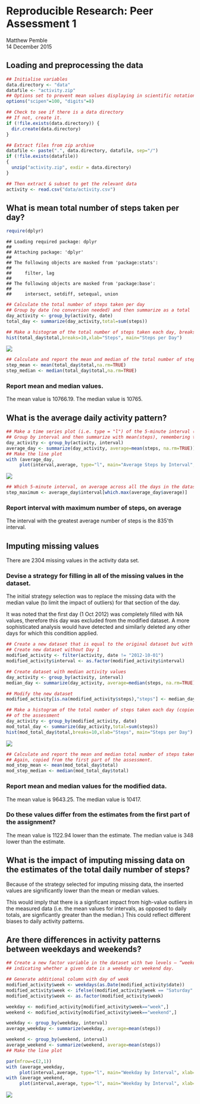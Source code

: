 # Reproducible Research: Peer Assessment 1
Matthew Pemble  
14 December 2015  

## Loading and preprocessing the data


```r
## Initialise variables
data.directory <- "data"
datafile <- "activity.zip"
## Options set to prevent mean values displaying in scientific notation.
options("scipen"=100, "digits"=8)

## Check to see if there is a data directory
## If not, create it.
if (!file.exists(data.directory)) {
  dir.create(data.directory)
}

## Extract files from zip archive
datafile <- paste(".", data.directory, datafile, sep="/")
if (!file.exists(datafile))
{
  unzip("activity.zip", exdir = data.directory)
}

## Then extract & subset to get the relevant data
activity <- read.csv("data/activity.csv")
```

## What is mean total number of steps taken per day?


```r
require(dplyr)
```

```
## Loading required package: dplyr
## 
## Attaching package: 'dplyr'
## 
## The following objects are masked from 'package:stats':
## 
##     filter, lag
## 
## The following objects are masked from 'package:base':
## 
##     intersect, setdiff, setequal, union
```

```r
## Calculate the total number of steps taken per day
## Group by date (no conversion needed) and then summarize as a total
day_activity <- group_by(activity, date)
total_day <- summarize(day_activity,total=sum(steps))

## Make a histogram of the total number of steps taken each day, breaks is adjusted due to the large number of days involved.
hist(total_day$total,breaks=10,xlab="Steps", main="Steps per Day")
```

![](PA1_template_files/figure-html/mean_steps_day-1.png) 

```r
## Calculate and report the mean and median of the total number of steps taken per day
step_mean <- mean(total_day$total,na.rm=TRUE)
step_median <- median(total_day$total,na.rm=TRUE)
```
### Report mean and median values.
The mean value is 10766.19.
The median value is 10765.

## What is the average daily activity pattern?


```r
## Make a time series plot (i.e. type = "l") of the 5-minute interval (x-axis) and the average number of steps taken, averaged across all days (y-axis)
## Group by interval and then summarize with mean(steps), remembering to remove NAs.
day_activity <- group_by(activity, interval)
average_day <- summarize(day_activity, average=mean(steps, na.rm=TRUE))
## Make the line plot
with (average_day,
     plot(interval,average, type="l", main="Average Steps by Interval", xlab="5 Minute Interval", ylab="Steps"))
```

![](PA1_template_files/figure-html/average_steps_interval-1.png) 

```r
## Which 5-minute interval, on average across all the days in the dataset, contains the maximum number of steps?
step_maximum <- average_day$interval[which.max(average_day$average)]
```
### Report interval with maximum number of steps, on average
The interval with the greatest average number of steps is the 835'th interval.

## Imputing missing values

There are 2304 missing values in the activity data set.

### Devise a strategy for filling in all of the missing values in the dataset.
The initial strategy selection was to replace the missing data with the median value (to limit the impact of outliers) for that section of the day.  

It was noted that the first day (1 Oct 2012) was completely filled with NA values, therefore this day was excluded from the modified dataset. A more sophisticated analysis would have detected and similarly deleted any other days for which this condition applied.


```r
## Create a new dataset that is equal to the original dataset but with the missing data filled in.
## Create new dataset without Day 1
modified_activity <- filter(activity, date != "2012-10-01")
modified_activity$interval <- as.factor(modified_activity$interval)

## Create dataset with median activity values
day_activity <- group_by(activity, interval)
median_day <- summarize(day_activity, average=median(steps, na.rm=TRUE))

## Modify the new dataset
modified_activity[is.na(modified_activity$steps),"steps"] <- median_day$average

## Make a histogram of the total number of steps taken each day (copied from the first part)
## of the assessment
day_activity <- group_by(modified_activity, date)
mod_total_day <- summarize(day_activity,total=sum(steps))
hist(mod_total_day$total,breaks=10,xlab="Steps", main="Steps per Day")
```

![](PA1_template_files/figure-html/missing_values1-1.png) 

```r
## Calculate and report the mean and median total number of steps taken per day. 
## Again, copied from the first part of the assessment.
mod_step_mean <- mean(mod_total_day$total)
mod_step_median <- median(mod_total_day$total)
```
### Report mean and median values for the modified data.
The mean value is 9643.25.
The median value is 10417.

### Do these values differ from the estimates from the first part of the assignment? 
The mean value is 1122.94 lower than the estimate.
The median value is 348 lower than the estimate.

## What is the impact of imputing missing data on the estimates of the total daily number of steps?

Because of the strategy selected for imputing missing data, the inserted values are significantly lower than the mean or median values.

This would imply that there is a signficant impact from high-value outliers in the measured data (i.e. the mean values for intervals, as opposed to daily totals, are signficantly greater than the median.)  This could reflect different biases to daily activity patterns.

## Are there differences in activity patterns between weekdays and weekends?

```r
## Create a new factor variable in the dataset with two levels – “weekday” and “weekend”
## indicating whether a given date is a weekday or weekend day.

## Generate additional column with day of week
modified_activity$week <- weekdays(as.Date(modified_activity$date))
modified_activity$week <- ifelse((modified_activity$week == "Saturday" | modified_activity$week == "Sunday"), "weekend", "week")
modified_activity$week <- as.factor(modified_activity$week)

weekday <- modified_activity[modified_activity$week=="week",]
weekend <- modified_activity[modified_activity$week=="weekend",]

weekday <- group_by(weekday, interval)
average_weekday <- summarize(weekday, average=mean(steps))

weekend <- group_by(weekend, interval)
average_weekend <- summarize(weekend, average=mean(steps))
## Make the line plot

par(mfrow=c(2,1))
with (average_weekday,
     plot(interval,average, type="l", main="Weekday by Interval", xlab="", ylab="Steps"))
with (average_weekend,
     plot(interval,average, type="l", main="Weekday by Interval", xlab="5 Minute Interval", ylab="Steps"))
```

![](PA1_template_files/figure-html/unnamed-chunk-2-1.png) 
